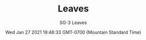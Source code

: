 ---
category: "wall-covering"
date: Wed Jan 27 2021 19:46:33 GMT-0700 (Mountain Standard Time)
description: "null"
designer: "Stefan Gevers"
href: "https://www.areaenvironments.com/stefan-gevers"
image_primary: "./img/SG_Leaves_Art.jpg"
image_secondary: "./img/SG_Leaves_Installation.jpg"
image_thumb: "./img/Stefan+Gevers.png"
manufacturer: "Area Environments"
slug: "/manufacturers/area-environments/wall-covering/leaves"
slug_destination: area-environments,
subtitle: "SG-3 Leaves"
tags:
  - "area-environments"
  - "wall-covering"
title: "Leaves"
---